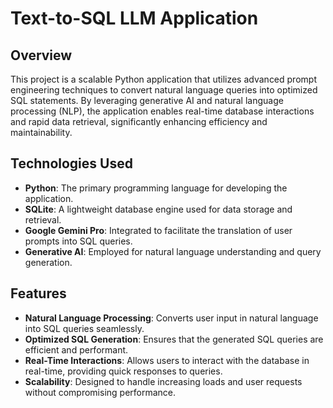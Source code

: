 # Text-to-SQL LLM Application

## Overview

This project is a scalable Python application that utilizes advanced prompt engineering techniques to convert natural language queries into optimized SQL statements. By leveraging generative AI and natural language processing (NLP), the application enables real-time database interactions and rapid data retrieval, significantly enhancing efficiency and maintainability.

## Technologies Used

- **Python**: The primary programming language for developing the application.
- **SQLite**: A lightweight database engine used for data storage and retrieval.
- **Google Gemini Pro**: Integrated to facilitate the translation of user prompts into SQL queries.
- **Generative AI**: Employed for natural language understanding and query generation.

## Features

- **Natural Language Processing**: Converts user input in natural language into SQL queries seamlessly.
- **Optimized SQL Generation**: Ensures that the generated SQL queries are efficient and performant.
- **Real-Time Interactions**: Allows users to interact with the database in real-time, providing quick responses to queries.
- **Scalability**: Designed to handle increasing loads and user requests without compromising performance.
